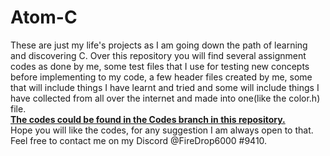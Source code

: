 # Atom-C
These are just my life's projects as I am going down the path of learning and discovering C. 
Over this repository you will find several assignment codes as done by me, some test files that I use for testing new concepts before implementing to my code, a few header files 
created by me, some that will include things I have learnt and tried and some will include things I have collected from all over the internet and made into one(like the color.h) file. 
<BR><B><U>The codes could be found in the Codes branch in this repository.</U></B>
<BR>Hope you will like the codes, for any suggestion I am always open to that. Feel free to contact me on my Discord @FireDrop6000 #9410.
